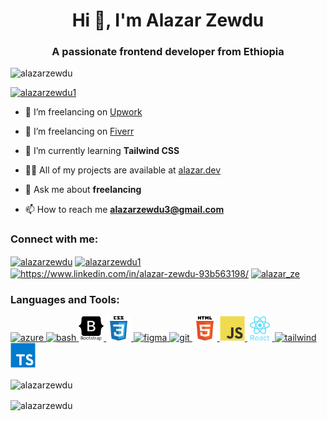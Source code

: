 <h1 align="center">Hi 👋, I'm Alazar Zewdu</h1>
<h3 align="center">A passionate frontend developer from Ethiopia</h3>

<p align="left"> <img src="https://komarev.com/ghpvc/?username=alazarzewdu&label=Profile%20views&color=0e75b6&style=flat" alt="alazarzewdu" /> </p>

<p align="left"> <a href="https://twitter.com/alazarzewdu1" target="blank"><img src="https://img.shields.io/twitter/follow/alazarzewdu1?logo=twitter&style=for-the-badge" alt="alazarzewdu1" /></a> </p>

- 🔭 I’m freelancing on [Upwork](https://www.upwork.com/freelancers/~01d4129d665d7b489e?viewMode=1)

- 🔭 I’m freelancing on [Fiverr](https://www.fiverr.com/alazarzewdu?public_mode=true)

- 🌱 I’m currently learning **Tailwind CSS**

- 👨‍💻 All of my projects are available at [alazar.dev](alazar.dev)

- 💬 Ask me about **freelancing**

- 📫 How to reach me **alazarzewdu3@gmail.com**

<h3 align="left">Connect with me:</h3>
<p align="left">
<a href="https://dev.to/alazarzewdu" target="blank"><img align="center" src="https://raw.githubusercontent.com/rahuldkjain/github-profile-readme-generator/master/src/images/icons/Social/devto.svg" alt="alazarzewdu" height="30" width="40" /></a>
<a href="https://twitter.com/alazarzewdu1" target="blank"><img align="center" src="https://raw.githubusercontent.com/rahuldkjain/github-profile-readme-generator/master/src/images/icons/Social/twitter.svg" alt="alazarzewdu1" height="30" width="40" /></a>
<a href="https://linkedin.com/in/https://www.linkedin.com/in/alazar-zewdu-93b563198/" target="blank"><img align="center" src="https://raw.githubusercontent.com/rahuldkjain/github-profile-readme-generator/master/src/images/icons/Social/linked-in-alt.svg" alt="https://www.linkedin.com/in/alazar-zewdu-93b563198/" height="30" width="40" /></a>
<a href="https://instagram.com/alazar_ze" target="blank"><img align="center" src="https://raw.githubusercontent.com/rahuldkjain/github-profile-readme-generator/master/src/images/icons/Social/instagram.svg" alt="alazar_ze" height="30" width="40" /></a>
</p>

<h3 align="left">Languages and Tools:</h3>
<p align="left"> <a href="https://azure.microsoft.com/en-in/" target="_blank" rel="noreferrer"> <img src="https://www.vectorlogo.zone/logos/microsoft_azure/microsoft_azure-icon.svg" alt="azure" width="40" height="40"/> </a> <a href="https://www.gnu.org/software/bash/" target="_blank" rel="noreferrer"> <img src="https://www.vectorlogo.zone/logos/gnu_bash/gnu_bash-icon.svg" alt="bash" width="40" height="40"/> </a> <a href="https://getbootstrap.com" target="_blank" rel="noreferrer"> <img src="https://raw.githubusercontent.com/devicons/devicon/master/icons/bootstrap/bootstrap-plain-wordmark.svg" alt="bootstrap" width="40" height="40"/> </a> <a href="https://www.w3schools.com/css/" target="_blank" rel="noreferrer"> <img src="https://raw.githubusercontent.com/devicons/devicon/master/icons/css3/css3-original-wordmark.svg" alt="css3" width="40" height="40"/> </a> <a href="https://www.figma.com/" target="_blank" rel="noreferrer"> <img src="https://www.vectorlogo.zone/logos/figma/figma-icon.svg" alt="figma" width="40" height="40"/> </a> <a href="https://git-scm.com/" target="_blank" rel="noreferrer"> <img src="https://www.vectorlogo.zone/logos/git-scm/git-scm-icon.svg" alt="git" width="40" height="40"/> </a> <a href="https://www.w3.org/html/" target="_blank" rel="noreferrer"> <img src="https://raw.githubusercontent.com/devicons/devicon/master/icons/html5/html5-original-wordmark.svg" alt="html5" width="40" height="40"/> </a> <a href="https://developer.mozilla.org/en-US/docs/Web/JavaScript" target="_blank" rel="noreferrer"> <img src="https://raw.githubusercontent.com/devicons/devicon/master/icons/javascript/javascript-original.svg" alt="javascript" width="40" height="40"/> </a> <a href="https://reactjs.org/" target="_blank" rel="noreferrer"> <img src="https://raw.githubusercontent.com/devicons/devicon/master/icons/react/react-original-wordmark.svg" alt="react" width="40" height="40"/> </a> <a href="https://tailwindcss.com/" target="_blank" rel="noreferrer"> <img src="https://www.vectorlogo.zone/logos/tailwindcss/tailwindcss-icon.svg" alt="tailwind" width="40" height="40"/> </a> <a href="https://www.typescriptlang.org/" target="_blank" rel="noreferrer"> <img src="https://raw.githubusercontent.com/devicons/devicon/master/icons/typescript/typescript-original.svg" alt="typescript" width="40" height="40"/> </a> </p>

<p><img align="center" src="https://github-readme-stats.vercel.app/api/top-langs?username=alazarzewdu&show_icons=true&locale=en&layout=compact" alt="alazarzewdu" /></p>

<p><img align="center" src="https://github-readme-streak-stats.herokuapp.com/?user=alazarzewdu&" alt="alazarzewdu" /></p>
